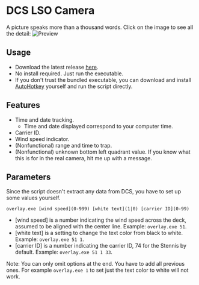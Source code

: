 # DCS LSO Camera
A picture speaks more than a thousand words. Click on the image to see all the detail:
![Preview](https://i.imgur.com/7lb8GO0.png)

## Usage
- Download the latest release [here](https://github.com/Cephel/DCS-LSO-Camera/releases/latest).
- No install required. Just run the executable.
- If you don't trust the bundled executable, you can download and install [AutoHotkey](https://autohotkey.com/) yourself and run the script directly.

## Features
- Time and date tracking.
	- Time and date displayed correspond to your computer time.
- Carrier ID.
- Wind speed indicator.
- (Nonfunctional) range and time to trap.
- (Nonfunctional) unknown bottom left quadrant value. If you know what this is for in the real camera, hit me up with a message.

## Parameters
Since the script doesn't extract any data from DCS, you have to set up some values yourself.
```
overlay.exe [wind speed](0-999) [white text](1|0) [carrier ID](0-99)
```
- [wind speed] is a number indicating the wind speed across the deck, assumed to be aligned with the center line. Example: `overlay.exe 51`.
- [white text] is a setting to change the text color from black to white. Example: `overlay.exe 51 1`.
- [carrier ID] is a number indicating the carrier ID, 74 for the Stennis by default. Example: `overlay.exe 51 1 33`.

Note: You can only omit options at the end. You have to add all previous ones. For example `overlay.exe 1` to set just the text color to white will not work.
